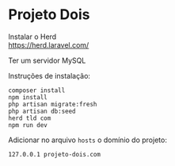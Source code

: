 # Projeto Dois

Instalar o Herd  
https://herd.laravel.com/

Ter um servidor MySQL

Instruções de instalação:
```
composer install
npm install
php artisan migrate:fresh
php artisan db:seed
herd tld com
npm run dev
```

Adicionar no arquivo `hosts` o domínio do projeto:
```
127.0.0.1 projeto-dois.com
```
